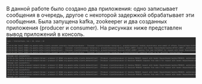 В данной работе было создано два приложения: одно записывает сообщения в очередь, другое с некоторой задержкой обрабатывает эти сообщения.
Была запущена kafka, zookeeper и два созданных приложения (producer и consumer). На рисунках ниже представлен вывод приложений в консоль. 
![alt text](Screenshot%20(25).png)
![alt text](Screenshot%20(27).png)
